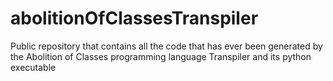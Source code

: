 # abolitionOfClassesTranspiler
Public repository that contains all the code that has ever been generated by the Abolition of Classes programming language Transpiler and its python executable
